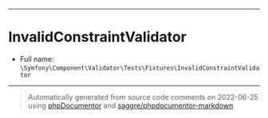 ***

# InvalidConstraintValidator





* Full name: `\Symfony\Component\Validator\Tests\Fixtures\InvalidConstraintValidator`






***
> Automatically generated from source code comments on 2022-06-25 using [phpDocumentor](http://www.phpdoc.org/) and [saggre/phpdocumentor-markdown](https://github.com/Saggre/phpDocumentor-markdown)
